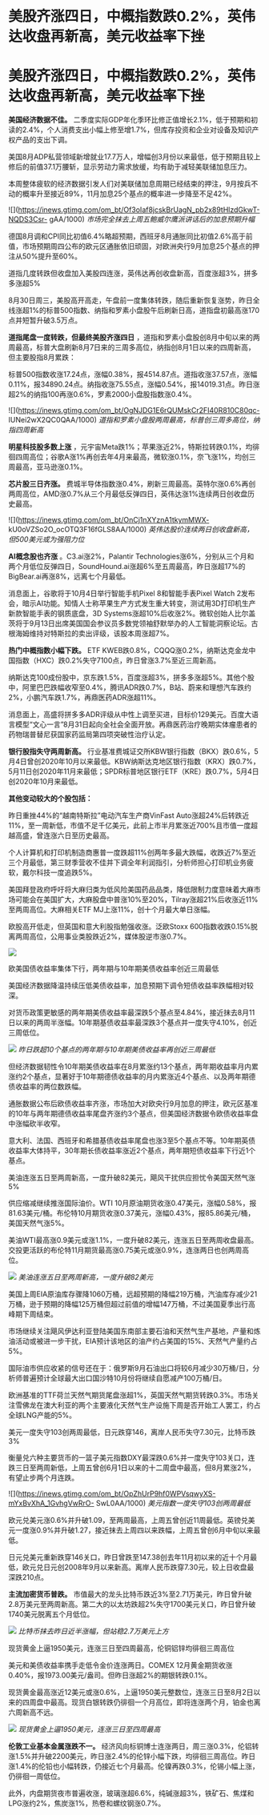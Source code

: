 # 美股齐涨四日，中概指数跌0.2%，英伟达收盘再新高，美元收益率下挫

# 美股齐涨四日，中概指数跌0.2%，英伟达收盘再新高，美元收益率下挫

**美国经济数据不佳。**
二季度实际GDP年化季环比修正值增长2.1%，低于预期和初读的2.4%，个人消费支出小幅上修至增1.7%，但库存投资和企业对设备及知识产权产品的支出下调。

美国8月ADP私营领域新增就业17.7万人，增幅创3月份以来最低，低于预期且较上修后的前值37.1万腰斩，显示劳动力需求放缓，均有助于减轻美联储加息压力。

本周整体疲软的经济数据引发人们对美联储加息周期已经结束的押注，9月按兵不动的概率升至接近89%，11月加息25个基点的概率进一步降至不足42%。

![](https://inews.gtimg.com/om_bt/Of3oIaf8jcskBrUagN_pb2x89tHlzdGkwT-NQDS3Csr-
gAA/1000) _市场完全抹去上周五鲍威尔鹰派讲话后的加息预期升幅_

德国8月调和CPI同比初值6.4%略超预期，西班牙8月通胀同比初值2.6%高于前值，市场预期周四公布的欧元区通胀依旧顽固，对欧洲央行9月加息25个基点的押注从50%提升至60%。

道指几度转跌但收盘加入美股四连涨，英伟达再创收盘新高，百度涨超3%，拼多多涨超5%

8月30日周三，美股高开高走，午盘前一度集体转跌，随后重新恢复涨势，昨日全线涨超1%的标普500指数、纳指和罗素小盘股午后刷新日高，道指盘初最高涨170点并短暂升破3.5万点。

**道指尾盘一度转跌，但最终美股齐涨四日**
，道指和罗素小盘股创8月中旬以来的两周最高，标普大盘刷新8月7日来的三周多高位，纳指创8月1日以来的四周新高，但主要股指8月累跌：

标普500指数收涨17.24点，涨幅0.38%，报4514.87点。道指收涨37.57点，涨幅0.11%，报34890.24点。纳指收涨75.55点，涨幅0.54%，报14019.31点。昨日涨超2%的纳指100再涨0.6%，罗素2000小盘股指数涨0.4%。

![](https://inews.gtimg.com/om_bt/OgNJDG1E6rQUMskCr2FI40R810C80qc-
IUNei2wX2QC0QAA/1000) _道指和罗素小盘股两周最高，标普创三周多高位，纳指四周新高_

**明星科技股多数上涨**
，元宇宙Meta跌1%；苹果涨近2%，特斯拉转跌0.1%，均徘徊四周高位；谷歌A涨1%再创去年4月来最高，微软涨0.1%，奈飞涨1%，均创三周最高，亚马逊涨0.1%。

**芯片股三日齐涨。**
费城半导体指数涨0.4%，刷新三周最高。英特尔涨0.6%再创两周高位，AMD涨0.7%从三个月最低反弹四日，英伟达涨1%连续两日创收盘历史最高。

![](https://inews.gtimg.com/om_bt/OnCj1nXYznA1tkymMWX-
kU0oVZSo2O_ocOTQ3F16fGLS8AA/1000) _英伟达股价连续两日创收盘新高，但500美元或为强阻力位_

**AI概念股也齐涨** 。C3.ai涨2%，Palantir
Technologies涨6%，分别从三个月和两个月低位反弹四日，SoundHound.ai涨超6%至五周最高，昨日涨超17%的BigBear.ai再涨8%，远离七个月最低。

消息面上，谷歌将于10月4日举行智能手机Pixel 8和智能手表Pixel Watch
2发布会，暗示AI功能。知情人士称苹果生产方式发生重大转变，测试用3D打印机生产新款智能手表的钢质底盘，3D
Systems涨超10%后收涨2%。微软创始人比尔盖茨将于9月13日出席美国国会参议员多数党领袖舒默举办的人工智能洞察论坛。古根海姆维持对特斯拉的卖出评级，该股本周涨超7%。

**热门中概指数小幅下跌。** ETF
KWEB跌0.8%，CQQQ涨0.2%，纳斯达克金龙中国指数（HXC）跌0.2%失守7100点，昨日曾涨3.7%至近三周新高。

纳斯达克100成份股中，京东跌1.5%，百度涨超3%，拼多多涨超5%。其他个股中，阿里巴巴跌幅收窄至0.4%，腾讯ADR跌0.7%，B站、蔚来和理想汽车跌约2%，小鹏汽车跌1.7%，再鼎医药ADR涨超11%。

消息面上，高盛将拼多多ADR评级从中性上调至买进，目标价129美元。百度大语言模型“文心一言”8月31日起向全社会全面开放。再鼎医药治疗晚期实体瘤患者的药物瑞普替尼获国家药监局第四项突破性治疗认定。

**银行股指失守两周新高。**
行业基准费城证交所KBW银行指数（BKX）跌0.6%，5月4日曾创2020年10月以来最低。KBW纳斯达克地区银行指数（KRX）跌0.7%，5月11日创2020年11月来最低；SPDR标普地区银行ETF（KRE）跌0.7%，5月4日创2020年10月来最低。

**其他变动较大的个股包括：**

昨日重挫44%的“越南特斯拉”电动汽车生产商VinFast
Auto涨超24%后转跌近11%，至一周新低，市值不足千亿美元，此前上市半月累涨近700%且市值一度超越高盛，曾连涨六日至历史最高。

个人计算机和打印机制造商惠普一度跌超11%创两年多最大跌幅，收跌近7%至近三个月最低，第三财季营收不佳并下调全年利润指引，分析师担心打印机业务疲软，戴尔科技一度追跌5%。

美国拜登政府呼吁将大麻归类为低风险美国药品品类，降低限制力度意味着大麻市场可能会在美国扩大，大麻股盘中普涨10%至20%，Tilray涨超21%后收涨近11%至两周高位。大麻相关ETF
MJ上涨11%，创十个月最大单日涨幅。

欧股高开低走，但英国和意大利股指勉强收涨。泛欧Stoxx 600指数收跌0.15%脱离两周高位，公用事业类股跌近2%，媒体股逆市涨0.7%。

![](https://inews.gtimg.com/om_bt/ODJg0MFgLiW5hFRyMFgWOH_tYVWcFiUx8BQ8ID0p1zkIUAA/1000)

欧美国债收益率集体下行，两年期与10年期美债收益率创近三周最低

美国经济数据降温持续压低美债收益率，加息预期下调令短债收益率跌幅相对较深。

对货币政策更敏感的两年期美债收益率最深跌5个基点至4.84%，接近抹去8月11日以来的两周半涨幅。10年期基债收益率最深跌3个基点并一度失守4.10%，创近三周低位。

![](https://inews.gtimg.com/om_bt/O2rux2emdnxUkGg8DYOLn2qCRPxVEC4pRNGqidg6JFWOcAA/1000)
_昨日跌超10个基点的两年期与10年期美债收益率再创近三周最低_

但经济数据韧性令10年期美债收益率在8月累涨约13个基点，两年期收益率月内累涨约2个基点，显著好于10年期德债收益率的月内累涨近4个基点、以及两年期德债收益率的两位数跌幅。

通胀数据公布后欧债收益率齐涨，市场加大对欧央行9月加息的押注，欧元区基准的10年与两年期德债收益率尾盘齐涨约3个基点，但美国经济数据令欧债收益率盘中涨幅砍半收窄。

意大利、法国、西班牙和希腊基债收益率尾盘也涨3至5个基点不等。10年期英债收益率大体持平，30年期长债收益率涨近2个基点，两年期短债收益率下行近1个基点。

美油连涨五日至两周新高，一度升破82美元，飓风干扰供应担忧令美国天然气涨5%

供应缩减继续推涨国际油价。WTI
10月原油期货收涨0.47美元，涨幅0.58%，报81.63美元/桶。布伦特10月期货收涨0.37美元，涨幅0.43%，报85.86美元/桶，美国天然气涨5%。

美油WTI最高涨0.9美元或涨1.1%，一度升破82美元，连涨五日至两周收盘最高。交投更活跃的布伦特11月期货最高涨0.75美元或涨0.9%，连涨两日也创两周高位。

![](https://inews.gtimg.com/om_bt/OhJawqLRH1XJ2o1U90y4F4siTXpxx_x31KnFZHdqIyJJkAA/1000)
_美油连涨五日至两周新高，一度升破82美元_

美国上周EIA原油库存骤降1060万桶，远超预期的降幅219万桶，汽油库存减少21万桶，逊于预期的降幅125万桶但超过前值的增幅147万桶，不过美国夏季出行高峰期下周结束。

市场继续关注飓风伊达利亚登陆美国东南部主要石油和天然气生产基地，产量和炼油活动或被进一步干扰，EIA预计该地区的油产约占美国的15%、天然气产量约占5%。

国际油市供应收紧的信号还在于：俄罗斯9月石油出口将较6月减少30万桶/日，分析师普遍预计全球最大出口国沙特10月份将继续自愿减产100万桶/日。

欧洲基准的TTF荷兰天然气期货尾盘涨超1%，英国天然气期货转跌0.3%。市场关注雪佛龙在澳大利亚的两个主要液化天然气生产设施下周是否开始工人罢工，约占全球LNG产能的5%。

美元一度失守103创两周最低，日元跌穿146，离岸人民币失守7.30元，比特币跌3%

衡量兑六种主要货币的一篮子美元指数DXY最深跌0.6%并一度失守103关口，连跌三日至两周新低，上周五曾创6月1日以来的十二周盘中最高，但8月累涨2%，有望止步两个月连跌。

![](https://inews.gtimg.com/om_bt/OpZhUrP9hf0WPVsqwyXS-mYxBvXhA_1GvhgVwRrO-
SwL0AA/1000) _美元指数一度失守103创两周最低_

欧元兑美元涨0.6%并升破1.09，至两周最高，上周五曾创近11周最低。英镑兑美元一度涨0.9%并升破1.27，接近抹去上周四以来跌幅，上周五曾创6月中旬以来最低。

日元兑美元重新跌穿146关口，昨日曾跌至147.38创去年11月初以来的近十个月最低，欧元兑日元创2008年9月以来新高。离岸人民币跌穿7.30元，较上日收盘最深跌210点。

**主流加密货币普跌。**
市值最大的龙头比特币跌近3%至2.71万美元，昨日曾升破2.8万美元至两周新高。第二大的以太坊跌超2%失守1700美元关口，昨日曾升破1740美元脱离五个月低位。

![](https://inews.gtimg.com/om_bt/OVknaXycuw6NB8nDH0ERZKbNIjTerQvW91aTnNc4Lif0wAA/1000)
_比特币抹去昨日近半涨幅，但站稳2.7万美元上方_

现货黄金上逼1950美元，连涨三日至四周最高，伦铜铝锌均徘徊三周高位

美元和美债收益率携手走低令金价连涨两日。COMEX 12月黄金期货收涨0.40%，报1973.00美元/盎司。但昨日涨超2%的期银转跌0.1%。

现货黄金最高涨近12美元或涨0.6%，上逼1950美元整数位，连涨三日至8月2日以来的四周盘中最高。现货白银转跌仍徘徊一个月高位，即将连涨两个月，铂金也离六周新高不远。

![](https://inews.gtimg.com/om_bt/OP5FVzKtZ5s-YIjUy5mpGGfaSOAHxXVGLuhvNHLVCyJGsAA/1000)
_现货黄金上逼1950美元，连涨三日至四周最高_

**伦敦工业基本金属涨跌不一。**
经济风向标铜博士连涨两日，周三涨0.3%，伦铝转涨1.5%并升破2200美元，昨日涨2.4%的伦锌小幅下跌，均徘徊三周高位。昨日涨1.4%的伦铅也小幅转跌，仍接近七个月最高。伦镍再跌0.3%，伦锡小幅上涨，仍徘徊一周低位。

此外，内盘期货夜市普遍收涨，玻璃涨超6.6%，纯碱涨超3%，铁矿石、焦煤和LPG涨约2%，焦炭涨1%，热卷和螺纹钢涨0.7%。

